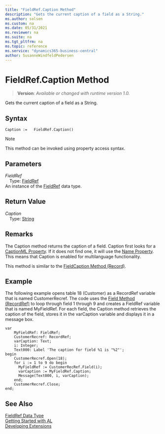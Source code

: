 ```yaml
---
title: "FieldRef.Caption Method"
description: "Gets the current caption of a field as a String."
ms.author: solsen
ms.custom: na
ms.date: 05/31/2021
ms.reviewer: na
ms.suite: na
ms.tgt_pltfrm: na
ms.topic: reference
ms.service: "dynamics365-business-central"
author: SusanneWindfeldPedersen
---
```

[//]: # (START>DO_NOT_EDIT)
[//]: # (IMPORTANT:Do not edit any of the content between here and the END>DO_NOT_EDIT.)
[//]: # (Any modifications should be made in the .xml files in the ModernDev repo.)
# FieldRef.Caption Method
> **Version**: _Available or changed with runtime version 1.0._

Gets the current caption of a field as a String.


## Syntax
```
Caption :=   FieldRef.Caption()
```
> [!NOTE]
> This method can be invoked using property access syntax.

## Parameters
*FieldRef*  
&emsp;Type: [FieldRef](fieldref-data-type.md)  
An instance of the [FieldRef](fieldref-data-type.md) data type.  

## Return Value
*Caption*  
&emsp;Type: [String](../string/string-data-type.md)  



[//]: # (IMPORTANT: END>DO_NOT_EDIT)

## Remarks

The Caption method returns the caption of a field. Caption first looks for a [CaptionML Property](../../properties/devenv-captionml-property.md). If it does not find one, it will use the [Name Property](../../properties/devenv-properties.md). This means that Caption is enabled for multilanguage functionality.  
  
This method is similar to the [FieldCaption Method \(Record\)](../../methods-auto/record/record-fieldcaption-method.md).  
  
## Example

The following example opens table 18 \(Customer\) as a RecordRef variable that is named CustomerRecref. The code uses the [Field Method \(RecordRef\)](../../methods-auto/recordref/recordref-field-method.md) to loop through field 1 through 9 and creates a FieldRef variable that is named MyFieldRef. For each field, the Caption method retrieves the caption of the field, stores it in the varCaption variable and displays it in a message box. 

```al
var
    MyFieldRef: FieldRef;
    CustomerRecref: RecordRef;
    varCaption: Text;
    i: Integer;
    Text000: Label 'The caption for field %1 is "%2"';
begin
    CustomerRecref.Open(18);  
    for i := 1 to 9 do begin  
      MyFieldRef := CustomerRecRef.Field(i);  
      varCaption := MyFieldRef.Caption;  
      Message(Text000, i, varCaption);  
    end;  
    CustomerRecref.Close;  
end;
```  

## See Also
[FieldRef Data Type](fieldref-data-type.md)  
[Getting Started with AL](../../devenv-get-started.md)  
[Developing Extensions](../../devenv-dev-overview.md)